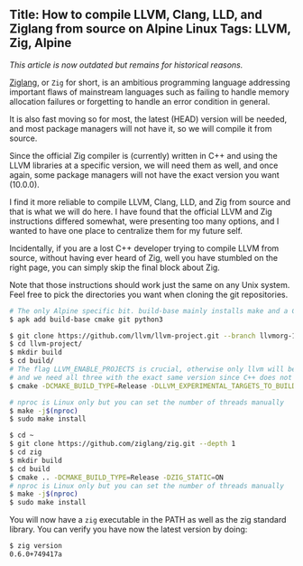 Title: How to compile LLVM, Clang, LLD, and Ziglang from source on Alpine Linux
Tags: LLVM, Zig, Alpine
---

*This article is now outdated but remains for historical reasons.*

[Ziglang](https://ziglang.org), or `Zig` for short, is an ambitious programming language addressing important flaws of mainstream languages such as failing to handle memory allocation failures or forgetting to handle an error condition in general.

It is also fast moving so for most, the latest (HEAD) version will be needed, and most package managers will not have it, so we will compile it from source.

Since the official Zig compiler is (currently) written in C++ and using the LLVM libraries at a specific version, we will need them as well, and once again, some package managers will not have the exact version you want (10.0.0). 

I find it more reliable to compile LLVM, Clang, LLD, and Zig from source and that is what we will do here. I have found that the official LLVM and Zig instructions differed somewhat, were presenting too many options, and I wanted to have one place to centralize them for my future self.

Incidentally, if you are a lost C++ developer trying to compile LLVM from source, without having ever heard of Zig, well you have stumbled on the right page, you can simply skip the final block about Zig.

Note that those instructions should work just the same on any Unix system. Feel free to pick the directories you want when cloning the git repositories.

```sh
# The only Alpine specific bit. build-base mainly installs make and a C++ compiler. Python 3 is required by LLVM for some reason.
$ apk add build-base cmake git python3

$ git clone https://github.com/llvm/llvm-project.git --branch llvmorg-10.0.0  --depth 1
$ cd llvm-project/
$ mkdir build
$ cd build/
# The flag LLVM_ENABLE_PROJECTS is crucial, otherwise only llvm will be built, without clang or lld,
# and we need all three with the exact same version since C++ does not have a stable ABI.
$ cmake -DCMAKE_BUILD_TYPE=Release -DLLVM_EXPERIMENTAL_TARGETS_TO_BUILD="AVR" -DLLVM_ENABLE_LIBXML2=OFF -DLLVM_ENABLE_TERMINFO=OFF -DLLVM_ENABLE_PROJECTS="clang;lld" ../llvm

# nproc is Linux only but you can set the number of threads manually
$ make -j$(nproc)
$ sudo make install

$ cd ~
$ git clone https://github.com/ziglang/zig.git --depth 1
$ cd zig
$ mkdir build
$ cd build
$ cmake .. -DCMAKE_BUILD_TYPE=Release -DZIG_STATIC=ON
# nproc is Linux only but you can set the number of threads manually
$ make -j$(nproc)
$ sudo make install
```

You will now have a `zig` executable in the PATH as well as the zig standard library. You can verify you have now the latest version by doing:

```sh
$ zig version
0.6.0+749417a
```

